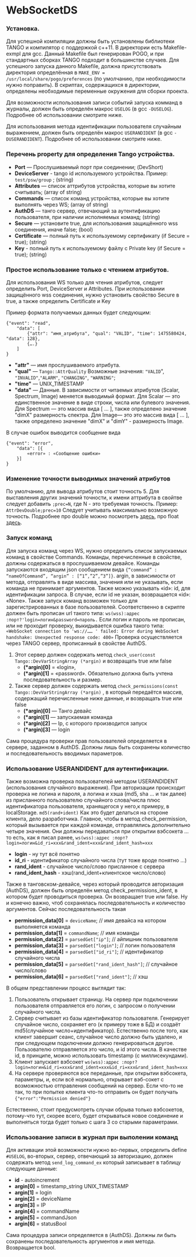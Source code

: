 # WebSocketDS
### Установка.
Для успешной компиляции должны быть установлены библиотеки TANGO и компилятор с поддержкой c++11.
В директории есть Makefile-exmpl для gcc. Данный Makefile был генерирован POGO, и при стандартных сборках TANGO подходит в большинстве случаев. Для успешного запуска данного Makefile, должна присутствовать директория определённая в  `MAKE_ENV = /usr/local/share/pogo/preferences` (по умолчанию, при необходимости нужно поправить). В скриптах, содержащихся в директории, определены необходимые переменные окружения для сборки проекта.

Для возможности использования записи событий запуска комманд в журналы, должен быть определён макрос `USELOG` (в gcc  `-DUSELOG`).  Подробнее об использовании смотрите ниже.

Для использования метода идентификации пользователя случайным выражением, должен быть определён макрос `USERANDIDENT` (в gcc  `-DUSERANDIDENT`).  Подробнее об использовании смотрите ниже.

### Перечень property для определения Tango устройства.
 - **Port** — Прослушиваемый порт при соединении; (DevShort)
 - **DeviceServer** - tango id используемого устройства. Пример: `test/psw/group` ; (string)
 - **Attributes** — список аттрибутов устройства, которые вы хотите считывать; (array of string)
 - **Commands** — список команд устройства, которые вы хотите выполнять через WS; (array of string)
 - **AuthDS** — танго сервер, отвечающий за аутентификацию пользователя, при наличии исполняемых команд; (string)
 - **Secure** — установите true, для использования защищённого wss соединения, иначе false; (bool)
 - **Certificate** — полный путь к используемому сертификату (if Secure = true); (string)
 - **Key** - полный путь к используемому файлу с  Private key (if Secure = true); (string)

### Простое использование только с чтением атрибутов.
Для использования  WS только для чтения атрибутов, следует определить  Port,  DeviceServer и  Attributes. При использовании защищённого wss соединения, нужно установить свойство Secure в true, а также определить  Certificate  и Key

Пример формата получаемых данных будет следующим:
```
{"event": "read",
	"data": [
		{"attr": "имя_атрибута", "qual": "VALID", "time": 1475580424, "data": 128},
		{….}
	]
}
```
 * **"attr"** — имя прослушиваемого атрибута.
 * **"qual"** — `Tango::AttrQuality` Возможные значения: `"VALID`", `"INVALID"`,`"ALARM"`, `"CHANGING"`, `"WARNING"`;
 * **"time"** — UNIX_TIMESTAMP
 * **"data"** — Данные. В зависимости от читаемых атрибутов (Scalar, Spectrum,  Image) меняется выводимый формат. Для Scalar — это единственное значение в виде строки, числа или булевого значения. Для  Spectrum — это массив вида [ … ], также определено значение "dimX" размерность спектра. Для  Image— это это массив вида [ … ], также определено значение "dimX" и "dimY" -  размерность Image.

В случае ошибок выводится сообщение вида
```
{"event": "error",
	"data": [{
		«error» : «Сообщение ошибки»
	}]
}
```

### Изменение точности выводимых значений атрибутов

По умолчанию, для вывода атрибутов стоит точность 5. Для выставления других значений точности, к имени аттрибута в свойтве следует добавить `;prec=N`, где N - это требуемая точность. Пример: `AttrDevDouble;prec=10` Следует учитывать максимально возможную точность. Подробнее про double можно посмотреть [здесь](https://ru.wikipedia.org/wiki/%D0%A7%D0%B8%D1%81%D0%BB%D0%BE_%D0%B4%D0%B2%D0%BE%D0%B9%D0%BD%D0%BE%D0%B9_%D1%82%D0%BE%D1%87%D0%BD%D0%BE%D1%81%D1%82%D0%B8), про float [здесь](https://ru.wikipedia.org/wiki/%D0%A7%D0%B8%D1%81%D0%BB%D0%BE_%D1%81_%D0%BF%D0%BB%D0%B0%D0%B2%D0%B0%D1%8E%D1%89%D0%B5%D0%B9_%D0%B7%D0%B0%D0%BF%D1%8F%D1%82%D0%BE%D0%B9).

### Запуск команд
Для запуска команд через  WS, нужно определить список запускаемых команд в свойстве  Commands. Команды, перечисленные в свойстве, должны содержаться в прослушиваемом девайсе. Команды запускаются входящим json сообщением вида `{“command” : “nameOfCommand”, “argin” : [“1”,”2”,”3”]}`.
argin, в зависимости от метода, отправлять в виде массива, значения или не  указывать, если команда не принимает аргументов. Также можно указывать «id»: id, для идентификации запроса. В случае, если id не указан, возвращается «id»: «None».
Также запуск команд возможен только для зарегистрированных в базе пользователей. Соответственно в скрипте должен быть прописан url такого типа: `ws(wss):адрес :порт?'login=логин&password=пароль.` Если логин и пароль не прописан, или не проходит проверку, выкидывается ошибка такого типа: `«WebSocket connection to 'ws://…… ' failed: Error during WebSocket handshake: Unexpected response code: 400»`
Проверка осуществляется через  TANGO сервер, прописанный в свойстве  AuthDS.
1. Этот сервер должен содержать метод `check_user(const Tango::DevVarStringArray (*argin)` и возвращать true или false
   * **\(\*argin)[0]** = «login»,
   * **\(\*argin)[1]** = «password». Обязательно должна быть учтена последовательность и размер.
2. Также сервер должен содержать метод `check_permissions(const Tango::DevVarStringArray (*argin)` , в который передаётся массив, содержащий перечисленные ниже данные, и возвращать true или false
   * **\(\*argin)[0]** — Танго девайс
   * **\(\*argin)[1]** — запускаемая команда
   * **\(\*argin)[2]** — Ip, с которого производится запуск
   * **\(\*argin)[3]** — login

Сама процедура проверки прав пользователей определяется в сервере, заданном в AuthDS. Должны лишь быть сохранены количество и последовательность вводимых параметров.

### Использование  USERANDIDENT для аутентификации.
Также возможна проверка пользователей методом USERANDIDENT (использования случайного выражения).
При авторизации происходит проверка не логина и пароля, а логина и хэша (md5, sha ... и так далее) из присланного пользователю случайного слова/числа плюс идентификатора пользователя, хранящегося у него,к примеру, в localStorage. `md5(rand+ident)`
Как это будет делаться на стороне клиента, дело разработчика. Главное, чтобы в метод check_permission, который вызывается при каждой команде, отправлялись дополнительно четыре значения. Они должны передаваться при открытии вэбсокета ... то есть, как я писал ранее, `ws(wss):адрес :порт?login=логин&id_ri=ххх&rand_ident=xxx&rand_ident_hash=xxx`

 * **login** - ну тут всё понятно
 * **id_ri** - идентификатор случайного числа (тут тоже вроде понятно ...)
 * **rand_ident** - случайное число/слово присланное с сервера
 * **rand_ident_hash** - хэш(rand_ident+клиентское число/слово)

Также в танговском-девайсе, через который проводится авторизация (AuthDS), должен быть определён метод check_permissions_ident, в котором будет проводиться проверка. Он возвращает true или false. Ну и конечно важно, чтоб сохранялась последовательность и количество аргументов. Сейчас последовательность такая

 - **permission_data[0]** = `deviceName`; // имя девайса на котором выполняется команда
 - **permission_data[1]** = `commandName`; // имя команды
 - **permission_data[2]** = `parsedGet["ip"]`; // айпишник пользователя
 - **permission_data[3]** = `parsedGet["login"]`; // логин пользователя
 - **permission_data[4]** = `parsedGet["id_ri"]`; // идентификатор случайного числа
 - **permission_data[5]** = `parsedGet["rand_ident_hash"]`; // случайное число/слово
 - **permission_data[6]** = `parsedGet["rand_ident"]`; // хэш

В общем представлении процесс выглядит так:

1. Пользователь открывает страницу. На сервер при подключении пользователя отправляется его логин, с запросом о получении случайного числа.
2. Сервер считывает из базы идентификатор пользователя. Генерирует случайное число, сохраняет его (к примеру тоже в БД) и создаёт md5(случайное число+идентификатор). Естественно после того, как клиент завершит сеанс, случайное число должно быть удалено, и при следующем подключении должно генерироваться другое. Пользователю отправляется это число, и id этого числа. В качестве id, в принципе, можно использовать timestamp (с миллисекундами).
3. Клиент запускает вэбсокет `ws(wss):адрес :порт?login=логин&id_ri=ххх&rand_ident=xxx&id_ri=xxx&rand_ident_hash=xxx`
4. На сервере проверяются все переданные, при открытии вэбсокета, параметры, и, если всё нормально, открывает вэб-сокет с возможностью отправления сообщений на сервер. Если что-то не так, то при попытке клиента что-то отправить он будет получать `{"error":"Permission denied"}`

Естественно, стоит предусмотреть случаи обрыва только вэбсокетов, потому-что тут, скорее всего, будет открываться новое соединение и выполняться тогда будет только с шага 3 со старыми параметрами.

### Использование записи в журнал при выполении команд
Для активации этой возможности нужно во-первых, определить define `#USELOG`, во-вторых, сервер, отвечающий за авторизацию, должен содержать метод `send_log_command_ex` который записывает в таблицу следующие данные:
 - **id** - autoincrement
 - **argin[0]** = timestamp_string UNIX_TIMESTAMP
 - **argin[1]** = login
 - **argin[2]** = deviceName
 - **argin[3]** = IP
 - **argin[4]** = commandName
 - **argin[5]** = commandJson
 - **argin[6]** = statusBool

Сама процедура записи определяется в (AuthDS). Должны ли быть сохранены последовательность аргументов и имя метода. Возвращается bool.
